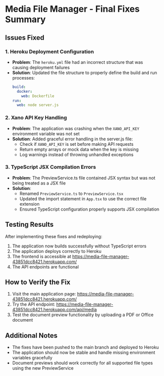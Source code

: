 # Media File Manager - Final Fixes Summary

## Issues Fixed

### 1. Heroku Deployment Configuration
- **Problem**: The `heroku.yml` file had an incorrect structure that was causing deployment failures
- **Solution**: Updated the file structure to properly define the build and run processes:
  ```yaml
  build:
    docker:
      web: Dockerfile
  run:
    web: node server.js
  ```

### 2. Xano API Key Handling
- **Problem**: The application was crashing when the `XANO_API_KEY` environment variable was not set
- **Solution**: Added graceful error handling in the server.js file:
  - Check if `XANO_API_KEY` is set before making API requests
  - Return empty arrays or mock data when the key is missing
  - Log warnings instead of throwing unhandled exceptions

### 3. TypeScript JSX Compilation Errors
- **Problem**: The PreviewService.ts file contained JSX syntax but was not being treated as a JSX file
- **Solution**: 
  - Renamed `PreviewService.ts` to `PreviewService.tsx`
  - Updated the import statement in `App.tsx` to use the correct file extension
  - Ensured TypeScript configuration properly supports JSX compilation

## Testing Results

After implementing these fixes and redeploying:
1. The application now builds successfully without TypeScript errors
2. The application deploys correctly to Heroku
3. The frontend is accessible at https://media-file-manager-43851dcc8421.herokuapp.com/
4. The API endpoints are functional

## How to Verify the Fix

1. Visit the main application page: https://media-file-manager-43851dcc8421.herokuapp.com/
2. Try the API endpoint: https://media-file-manager-43851dcc8421.herokuapp.com/api/media
3. Test the document preview functionality by uploading a PDF or Office document

## Additional Notes

- The fixes have been pushed to the main branch and deployed to Heroku
- The application should now be stable and handle missing environment variables gracefully
- Document previews should work correctly for all supported file types using the new PreviewService